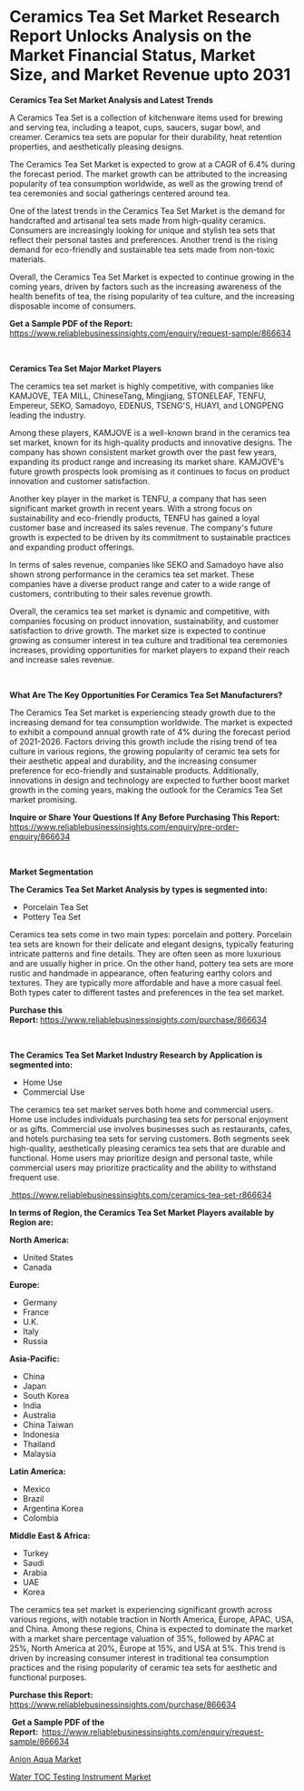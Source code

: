 <p><h1>Ceramics Tea Set Market Research Report Unlocks Analysis on the Market Financial Status, Market Size, and Market Revenue upto 2031</h1></p><p><strong>Ceramics Tea Set Market Analysis and Latest Trends</strong></p>
<p><p>A Ceramics Tea Set is a collection of kitchenware items used for brewing and serving tea, including a teapot, cups, saucers, sugar bowl, and creamer. Ceramics tea sets are popular for their durability, heat retention properties, and aesthetically pleasing designs.</p><p>The Ceramics Tea Set Market is expected to grow at a CAGR of 6.4% during the forecast period. The market growth can be attributed to the increasing popularity of tea consumption worldwide, as well as the growing trend of tea ceremonies and social gatherings centered around tea.</p><p>One of the latest trends in the Ceramics Tea Set Market is the demand for handcrafted and artisanal tea sets made from high-quality ceramics. Consumers are increasingly looking for unique and stylish tea sets that reflect their personal tastes and preferences. Another trend is the rising demand for eco-friendly and sustainable tea sets made from non-toxic materials.</p><p>Overall, the Ceramics Tea Set Market is expected to continue growing in the coming years, driven by factors such as the increasing awareness of the health benefits of tea, the rising popularity of tea culture, and the increasing disposable income of consumers.</p></p>
<p><strong>Get a Sample PDF of the Report:&nbsp;</strong> <a href="https://www.reliablebusinessinsights.com/enquiry/request-sample/866634">https://www.reliablebusinessinsights.com/enquiry/request-sample/866634</a></p>
<p>&nbsp;</p>
<p><strong>Ceramics Tea Set Major Market Players</strong></p>
<p><p>The ceramics tea set market is highly competitive, with companies like KAMJOVE, TEA MILL, ChineseTang, Mingjiang, STONELEAF, TENFU, Empereur, SEKO, Samadoyo, EDENUS, TSENG'S, HUAYI, and LONGPENG leading the industry. </p><p>Among these players, KAMJOVE is a well-known brand in the ceramics tea set market, known for its high-quality products and innovative designs. The company has shown consistent market growth over the past few years, expanding its product range and increasing its market share. KAMJOVE's future growth prospects look promising as it continues to focus on product innovation and customer satisfaction.</p><p>Another key player in the market is TENFU, a company that has seen significant market growth in recent years. With a strong focus on sustainability and eco-friendly products, TENFU has gained a loyal customer base and increased its sales revenue. The company's future growth is expected to be driven by its commitment to sustainable practices and expanding product offerings.</p><p>In terms of sales revenue, companies like SEKO and Samadoyo have also shown strong performance in the ceramics tea set market. These companies have a diverse product range and cater to a wide range of customers, contributing to their sales revenue growth.</p><p>Overall, the ceramics tea set market is dynamic and competitive, with companies focusing on product innovation, sustainability, and customer satisfaction to drive growth. The market size is expected to continue growing as consumer interest in tea culture and traditional tea ceremonies increases, providing opportunities for market players to expand their reach and increase sales revenue.</p></p>
<p>&nbsp;</p>
<p><strong>What Are The Key Opportunities For Ceramics Tea Set Manufacturers?</strong></p>
<p><p>The Ceramics Tea Set market is experiencing steady growth due to the increasing demand for tea consumption worldwide. The market is expected to exhibit a compound annual growth rate of 4% during the forecast period of 2021-2026. Factors driving this growth include the rising trend of tea culture in various regions, the growing popularity of ceramic tea sets for their aesthetic appeal and durability, and the increasing consumer preference for eco-friendly and sustainable products. Additionally, innovations in design and technology are expected to further boost market growth in the coming years, making the outlook for the Ceramics Tea Set market promising.</p></p>
<p><strong>Inquire or Share Your Questions If Any Before Purchasing This Report:</strong> <a href="https://www.reliablebusinessinsights.com/enquiry/pre-order-enquiry/866634">https://www.reliablebusinessinsights.com/enquiry/pre-order-enquiry/866634</a></p>
<p>&nbsp;</p>
<p><strong>Market Segmentation</strong></p>
<p><strong>The Ceramics Tea Set Market Analysis by types is segmented into:</strong></p>
<p><ul><li>Porcelain Tea Set</li><li>Pottery Tea Set</li></ul></p>
<p><p>Ceramics tea sets come in two main types: porcelain and pottery. Porcelain tea sets are known for their delicate and elegant designs, typically featuring intricate patterns and fine details. They are often seen as more luxurious and are usually higher in price. On the other hand, pottery tea sets are more rustic and handmade in appearance, often featuring earthy colors and textures. They are typically more affordable and have a more casual feel. Both types cater to different tastes and preferences in the tea set market.</p></p>
<p><strong>Purchase this Report:&nbsp;</strong><a href="https://www.reliablebusinessinsights.com/purchase/866634">https://www.reliablebusinessinsights.com/purchase/866634</a></p>
<p>&nbsp;</p>
<p><strong>The Ceramics Tea Set Market Industry Research by Application is segmented into:</strong></p>
<p><ul><li>Home Use</li><li>Commercial Use</li></ul></p>
<p><p>The ceramics tea set market serves both home and commercial users. Home use includes individuals purchasing tea sets for personal enjoyment or as gifts. Commercial use involves businesses such as restaurants, cafes, and hotels purchasing tea sets for serving customers. Both segments seek high-quality, aesthetically pleasing ceramics tea sets that are durable and functional. Home users may prioritize design and personal taste, while commercial users may prioritize practicality and the ability to withstand frequent use.</p></p>
<p><a href="https://www.reliablebusinessinsights.com/ceramics-tea-set-r866634">&nbsp;https://www.reliablebusinessinsights.com/ceramics-tea-set-r866634</a></p>
<p><strong>In terms of Region, the Ceramics Tea Set Market Players available by Region are:</strong></p>
<p>
    <p> <strong> North America: </strong>
        <ul>
            <li>United States</li>
            <li>Canada</li>
        </ul>
        </p> 
    <p> <strong> Europe: </strong>
        <ul>
            <li>Germany</li>
            <li>France</li>
            <li>U.K.</li>
            <li>Italy</li>
            <li>Russia</li>
        </ul>
        </p> 
    <p> <strong> Asia-Pacific: </strong>
        <ul>
            <li>China</li>
            <li>Japan</li>
            <li>South Korea</li>
            <li>India</li>
            <li>Australia</li>
            <li>China Taiwan</li>
            <li>Indonesia</li>
            <li>Thailand</li>
            <li>Malaysia</li>
        </ul>
        </p> 
    <p> <strong> Latin America: </strong>
        <ul>
            <li>Mexico</li>
            <li>Brazil</li>
            <li>Argentina Korea</li>
            <li>Colombia</li>
        </ul>
        </p> 
    <p> <strong> Middle East & Africa: </strong>
        <ul>
            <li>Turkey</li>
            <li>Saudi</li>
            <li>Arabia</li>
            <li>UAE</li>
            <li>Korea</li>
        </ul>
    </p>
    </p>
<p><p>The ceramics tea set market is experiencing significant growth across various regions, with notable traction in North America, Europe, APAC, USA, and China. Among these regions, China is expected to dominate the market with a market share percentage valuation of 35%, followed by APAC at 25%, North America at 20%, Europe at 15%, and USA at 5%. This trend is driven by increasing consumer interest in traditional tea consumption practices and the rising popularity of ceramic tea sets for aesthetic and functional purposes.</p></p>
<p><strong>Purchase this Report: </strong><a href="https://www.reliablebusinessinsights.com/purchase/866634">https://www.reliablebusinessinsights.com/purchase/866634</a></p>
<p>&nbsp;<strong>Get a Sample PDF of the Report:&nbsp;&nbsp;</strong><a href="https://www.reliablebusinessinsights.com/enquiry/request-sample/866634">https://www.reliablebusinessinsights.com/enquiry/request-sample/866634</a></p>
<p><strong></strong></p>
<p><p><a href="https://github.com/tyleolden34345/Market-Research-Report-List-1/blob/main/anion-aqua-market.md">Anion Aqua Market</a></p><p><a href="https://github.com/ferandochandle/Market-Research-Report-List-1/blob/main/water-toc-testing-instrument-market.md">Water TOC Testing Instrument Market</a></p></p>